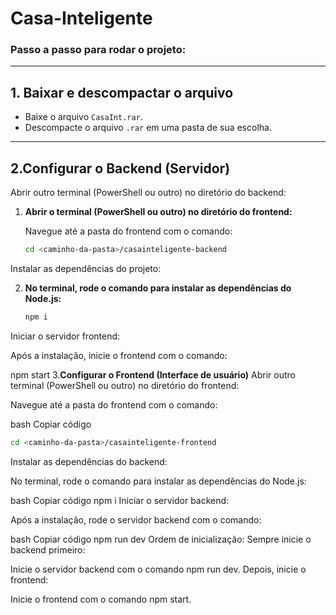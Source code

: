 # Casa-Inteligente

### Passo a passo para rodar o projeto:

---

## 1. Baixar e descompactar o arquivo

- Baixe o arquivo `CasaInt.rar`.
- Descompacte o arquivo `.rar` em uma pasta de sua escolha.

---

## 2.Configurar o Backend (Servidor)
Abrir outro terminal (PowerShell ou outro) no diretório do backend:

1. **Abrir o terminal (PowerShell ou outro) no diretório do frontend:**

   Navegue até a pasta do frontend com o comando:

   ```bash
   cd <caminho-da-pasta>/casainteligente-backend

Instalar as dependências do projeto:

2. **No terminal, rode o comando para instalar as dependências do Node.js:**
   ```bash
   npm i

Iniciar o servidor frontend:

Após a instalação, inicie o frontend com o comando:

npm start
3.**Configurar o **Frontend** (Interface de usuário)**
Abrir outro terminal (PowerShell ou outro) no diretório do frontend:

Navegue até a pasta do frontend com o comando:

bash
Copiar código
   ```bash
   cd <caminho-da-pasta>/casainteligente-frontend
```

Instalar as dependências do backend:

No terminal, rode o comando para instalar as dependências do Node.js:

bash
Copiar código
npm i
Iniciar o servidor backend:

Após a instalação, rode o servidor backend com o comando:

bash
Copiar código
npm run dev
Ordem de inicialização:
Sempre inicie o backend primeiro:

Inicie o servidor backend com o comando npm run dev.
Depois, inicie o frontend:

Inicie o frontend com o comando npm start.

